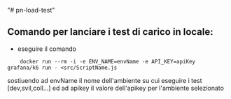 "# pn-load-test" 

## Comando per lanciare i test di carico in locale:
- eseguire il comando
```
    docker run --rm -i -e ENV_NAME=envName -e API_KEY=apiKey grafana/k6 run - <src/ScriptName.js
```
sostiuendo ad envName il nome dell'ambiente su cui eseguire i test [dev,svil,coll...] ed ad apikey il valore dell'apikey per l'ambiente selezionato

